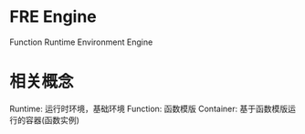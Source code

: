 # FRE Engine

Function Runtime Environment Engine

# 相关概念

Runtime: 运行时环境，基础环境
Function: 函数模版
Container: 基于函数模版运行的容器(函数实例)
